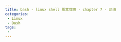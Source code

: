 ```yaml
---
title: bash - linux shell 脚本攻略 - chapter 7 - 网络
categories: 
 - Linux
 - Bash
tags: 
 - 
---
```


<!--more-->


